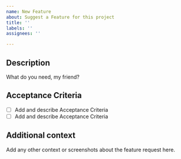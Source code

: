 ```yaml
---
name: New Feature
about: Suggest a Feature for this project
title: ''
labels: ''
assignees: ''

---
```


**Description**
---
What do you need, my friend?

**Acceptance Criteria**
---

- [ ] Add and describe Acceptance Criteria
- [ ] Add and describe Acceptance Criteria

**Additional context**
---
Add any other context or screenshots about the feature request here.